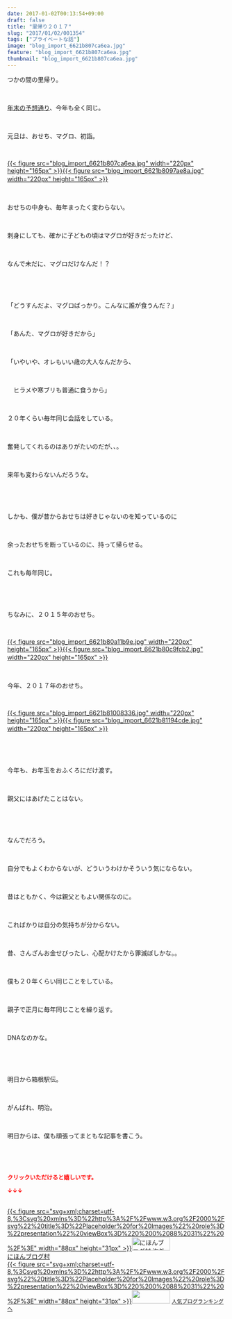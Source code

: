 ```yaml
---
date: 2017-01-02T00:13:54+09:00
draft: false
title: "里帰り２０１７"
slug: "2017/01/02/001354"
tags: ["プライベートな話"]
image: "blog_import_6621b807ca6ea.jpg"
feature: "blog_import_6621b807ca6ea.jpg"
thumbnail: "blog_import_6621b807ca6ea.jpg"
---
```

<p>つかの間の里帰り。</p><p> </p><p><a href="http://ameblo.jp/baliclub/entry-12233647093.html" target="_blank"><span style="text-decoration:underline;">年末の予想通り</span></a>、今年も全く同じ。</p><p> </p><p>元旦は、おせち、マグロ、初詣。</p><p> </p><p><a href="blog_import_6621b80804fdc.jpg">{{< figure src="blog_import_6621b807ca6ea.jpg" width="220px" height="165px" >}}</a><a href="blog_import_6621b809c05e7.jpg">{{< figure src="blog_import_6621b8097ae8a.jpg" width="220px" height="165px" >}}</a>　　</p><p> </p><p>おせちの中身も、毎年まったく変わらない。</p><p> </p><p>刺身にしても、確かに子どもの頃はマグロが好きだったけど、</p><p> </p><p>なんで未だに、マグロだけなんだ！？</p><p> </p><p> </p><p>「どうすんだよ、マグロばっかり。こんなに誰が食うんだ？」　</p><p> </p><p>「あんた、マグロが好きだから」</p><p> </p><p>「いやいや、オレもいい歳の大人なんだから、</p><p> </p><p>　ヒラメや寒ブリも普通に食うから」</p><p> </p><p>２０年くらい毎年同じ会話をしている。</p><p> </p><p>奮発してくれるのはありがたいのだが、、。</p><p> </p><p>来年も変わらないんだろうな。</p><p> </p><p> </p><p>しかも、僕が昔からおせちは好きじゃないのを知っているのに</p><p> </p><p>余ったおせちを断っているのに、持って帰らせる。</p><p> </p><p>これも毎年同じ。</p><p> </p><p> </p><p>ちなみに、２０１５年のおせち。</p><p> </p><p><a href="blog_import_6621b80b57111.jpg">{{< figure src="blog_import_6621b80a11b9e.jpg" width="220px" height="165px" >}}</a><a href="blog_import_6621b80de5396.jpg">{{< figure src="blog_import_6621b80c9fcb2.jpg" width="220px" height="165px" >}}</a>　</p><p> </p><p>今年、２０１７年のおせち。</p><p> </p><p><a href="blog_import_6621b81024be0.jpg">{{< figure src="blog_import_6621b81008336.jpg" width="220px" height="165px" >}}</a><a href="blog_import_6621b811b6d87.jpg">{{< figure src="blog_import_6621b81194cde.jpg" width="220px" height="165px" >}}</a>　</p><p> </p><p> </p><p>今年も、お年玉をおふくろにだけ渡す。</p><p> </p><p>親父にはあげたことはない。</p><p> </p><p> </p><p>なんでだろう。</p><p> </p><p>自分でもよくわからないが、どういうわけかそういう気にならない。</p><p> </p><p>昔はともかく、今は親父ともよい関係なのに。</p><p> </p><p>こればかりは自分の気持ちが分からない。</p><p> </p><p>昔、さんざんお金せびったし、心配かけたから罪滅ぼしかな。。</p><p> </p><p>僕も２０年くらい同じことをしている。</p><p> </p><p>親子で正月に毎年同じことを繰り返す。</p><p> </p><p>DNAなのかな。</p><p> </p><p> </p><p>明日から箱根駅伝。</p><p> </p><p>がんばれ、明治。</p><p> </p><p>明日からは、僕も頑張ってまともな記事を書こう。</p><p> </p><p> </p><p><font color="#ff0000" size="2"><strong>クリックいただけると嬉しいです。</strong></font></p><p><font color="#ff0000" size="2"><strong>↓↓↓</strong></font></p><p><br/><a href="ranking.html?p_cid=01260127" target="_blank">{{< figure src="svg+xml;charset=utf-8,%3Csvg%20xmlns%3D%22http%3A%2F%2Fwww.w3.org%2F2000%2Fsvg%22%20title%3D%22Placeholder%20for%20Images%22%20role%3D%22presentation%22%20viewBox%3D%220%200%2088%2031%22%20%2F%3E" width="88px" height="31px" >}}<noscript><img width="88" height="31" alt="にほんブログ村 海外生活ブログ バリ島情報へ" src="https://img-proxy.blog-video.jp/images?url=http%3A%2F%2Foverseas.blogmura.com%2Fbali%2Fimg%2Fbali88_31.gif" border="0"></noscript></a><br/><a href="ranking.html?p_cid=01260127" target="_blank">にほんブログ村</a><br/><a title="人気ブログランキングへ" href="link.php?1804582">{{< figure src="svg+xml;charset=utf-8,%3Csvg%20xmlns%3D%22http%3A%2F%2Fwww.w3.org%2F2000%2Fsvg%22%20title%3D%22Placeholder%20for%20Images%22%20role%3D%22presentation%22%20viewBox%3D%220%200%2088%2031%22%20%2F%3E" width="88px" height="31px" >}}<noscript><img width="88" height="31" src="https://blog.with2.net/img/banner/banner_22.gif" border="0"></noscript></a> <a style="font-size: 12px;" href="link.php?1804582">人気ブログランキングへ</a></p>

